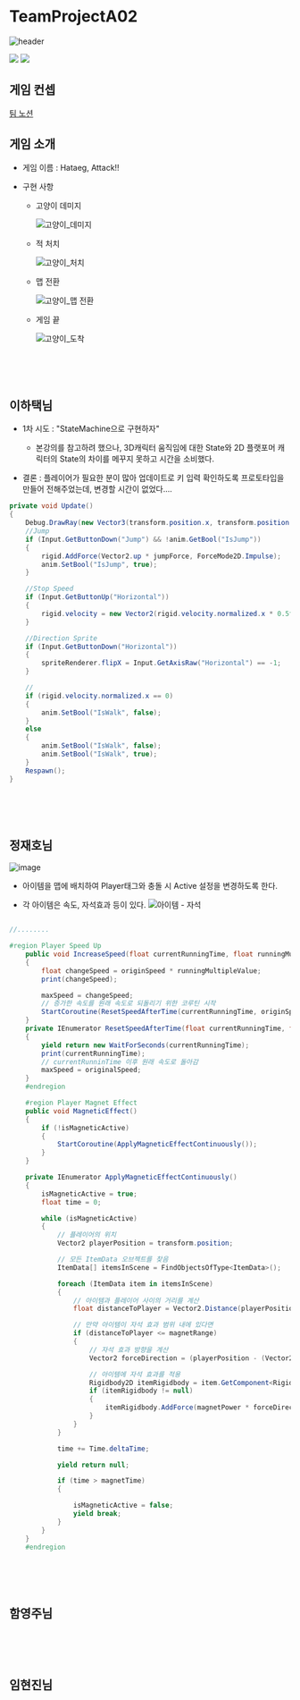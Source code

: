 # TeamProjectA02
![header](https://capsule-render.vercel.app/api?type=wave&color=auto&height=300&section=header&text=A02-임시(작업중)%20&fontSize=90)

 <img src="https://img.shields.io/badge/Unity-000000?style=flat-square&logo=unity&logoColor=white"/> <img src="https://img.shields.io/badge/C sharp-512BD4?style=flat-square&logo=csharp&logoColor=white"/>

## 게임 컨셉

[팀 노션](https://www.notion.so/02-55ee06ccbc1148429fee53db9ece7bc8)

## 게임 소개

- 게임 이름 : Hataeg, Attack!!

- 구현 사항
   - 고양이 데미지
     
      ![고양이_데미지](https://github.com/LeeHataeg/TeamProjectA02/assets/139848355/2da82f9e-5fb3-44ec-ae0c-0d319b800a8e)
     
   - 적 처치
     
      ![고양이_처치](https://github.com/LeeHataeg/TeamProjectA02/assets/139848355/a10d73ea-2627-479e-9298-9725f385078c)
     
   - 맵 전환
     
      ![고양이_맵 전환](https://github.com/LeeHataeg/TeamProjectA02/assets/139848355/70d7b174-5bbf-42d5-b119-b0ffc468c0af)
     
   - 게임 끝
     
      ![고양이_도착](https://github.com/LeeHataeg/TeamProjectA02/assets/139848355/8640b19b-1d63-4351-81aa-adca0c5ab2db)

<br>
<br>
<br>

## 이하택님

- 1차 시도 : "StateMachine으로 구현하자"
  - 본강의를 참고하려 했으나, 3D캐릭터 움직임에 대한 State와 2D 플랫포머 캐릭터의 State의 차이를 메꾸지 못하고 시간을 소비했다.

- 결론 : 플레이어가 필요한 분이 많아 업데이트로 키 입력 확인하도록 프로토타입을 만들어 전해주었는데, 변경할 시간이 없었다....


```Cs
private void Update()
{
    Debug.DrawRay(new Vector3(transform.position.x, transform.position.y, transform.position.z), Vector2.down * 0.8f);
    //Jump
    if (Input.GetButtonDown("Jump") && !anim.GetBool("IsJump"))
    {
        rigid.AddForce(Vector2.up * jumpForce, ForceMode2D.Impulse);
        anim.SetBool("IsJump", true);
    }

    //Stop Speed
    if (Input.GetButtonUp("Horizontal"))
    {
        rigid.velocity = new Vector2(rigid.velocity.normalized.x * 0.5f, rigid.velocity.y);
    }

    //Direction Sprite
    if (Input.GetButtonDown("Horizontal"))
    {
        spriteRenderer.flipX = Input.GetAxisRaw("Horizontal") == -1;
    }

    //
    if (rigid.velocity.normalized.x == 0)
    {
        anim.SetBool("IsWalk", false);
    }
    else
    {
        anim.SetBool("IsWalk", false);
        anim.SetBool("IsWalk", true);
    }
    Respawn();
}
```
<br>
<br>
<br>

## 정재호님

![image](https://github.com/LeeHataeg/TeamProjectA02/assets/139848355/787f482a-65aa-4d82-b800-7ca73b46c646)

- 아이템을 맵에 배치하여 Player태그와 충돌 시 Active 설정을 변경하도록 한다.

- 각 아이템은 속도, 자석효과 등이 있다.
![아이템 - 자석](https://github.com/LeeHataeg/TeamProjectA02/assets/139848355/79e89383-cd3b-428c-91d0-6e132dca27f2)

```cs

//........

#region Player Speed Up
    public void IncreaseSpeed(float currentRunningTime, float runningMultipleValue)
    {
        float changeSpeed = originSpeed * runningMultipleValue;
        print(changeSpeed);

        maxSpeed = changeSpeed;
        // 증가한 속도를 원래 속도로 되돌리기 위한 코루틴 시작
        StartCoroutine(ResetSpeedAfterTime(currentRunningTime, originSpeed));
    }
    private IEnumerator ResetSpeedAfterTime(float currentRunningTime, float originalSpeed)
    {
        yield return new WaitForSeconds(currentRunningTime);
        print(currentRunningTime);
        // currentRunninTime 이후 원래 속도로 돌아감
        maxSpeed = originalSpeed;
    }
    #endregion

    #region Player Magnet Effect
    public void MagneticEffect()
    {
        if (!isMagneticActive)
        {
            StartCoroutine(ApplyMagneticEffectContinuously());
        }
    }

    private IEnumerator ApplyMagneticEffectContinuously()
    {
        isMagneticActive = true;
        float time = 0;

        while (isMagneticActive)
        {
            // 플레이어의 위치
            Vector2 playerPosition = transform.position;

            // 모든 ItemData 오브젝트를 찾음
            ItemData[] itemsInScene = FindObjectsOfType<ItemData>();

            foreach (ItemData item in itemsInScene)
            {
                // 아이템과 플레이어 사이의 거리를 계산
                float distanceToPlayer = Vector2.Distance(playerPosition, item.transform.position);

                // 만약 아이템이 자석 효과 범위 내에 있다면
                if (distanceToPlayer <= magnetRange)
                {
                    // 자석 효과 방향을 계산
                    Vector2 forceDirection = (playerPosition - (Vector2)item.transform.position).normalized;

                    // 아이템에 자석 효과를 적용
                    Rigidbody2D itemRigidbody = item.GetComponent<Rigidbody2D>();
                    if (itemRigidbody != null)
                    {
                        itemRigidbody.AddForce(magnetPower * forceDirection, ForceMode2D.Force);
                    }
                }
            }

            time += Time.deltaTime;

            yield return null;

            if (time > magnetTime)
            {

                isMagneticActive = false;
                yield break;
            }
        }
    }
    #endregion
```
<br>
<br>
<br>

## 함영주님

<br>
<br>
<br>

## 임현진님

<br>
<br>
<br>

